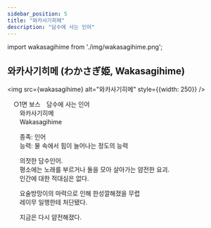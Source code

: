 ```yaml
---
sidebar_position: 5
title: "와카사기히메"
description: "담수에 사는 인어"
---
```


import wakasagihime from './img/wakasagihime.png';

## 와카사기히메 (わかさぎ姫, Wakasagihime)

<img src={wakasagihime} alt="와카사기히메" style={{width: 250}} />

　○1면 보스　담수에 사는 인어  
　　와카사기히메  
　　Wakasagihime  

　　종족: 인어  
　　능력: 물 속에서 힘이 늘어나는 정도의 능력  

　　의젓한 담수인어.  
　　평소에는 노래를 부르거나 돌을 모아 살아가는 얌전한 요괴.  
　　인간에 대한 적대심은 없다.  

　　요술방망이의 마력으로 인해 한성깔해졌을 무렵  
　　레이무 일행한테 처단됐다.  

　　지금은 다시 얌전해졌다.
